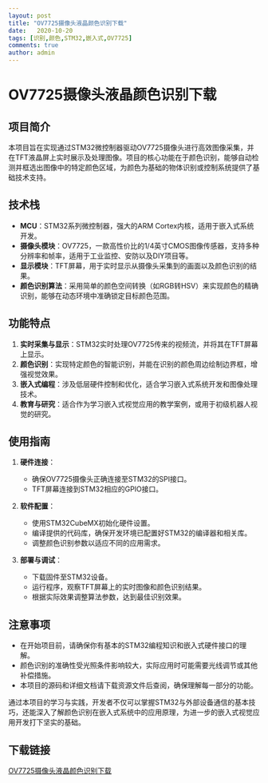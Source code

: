 ```yaml
---
layout: post
title: "OV7725摄像头液晶颜色识别下载"
date:   2020-10-20
tags: [识别,颜色,STM32,嵌入式,OV7725]
comments: true
author: admin
---
```

# OV7725摄像头液晶颜色识别下载

## 项目简介

本项目旨在实现通过STM32微控制器驱动OV7725摄像头进行高效图像采集，并在TFT液晶屏上实时展示及处理图像。项目的核心功能在于颜色识别，能够自动检测并框选出图像中的特定颜色区域，为颜色为基础的物体识别或控制系统提供了基础技术支持。

## 技术栈

- **MCU**：STM32系列微控制器，强大的ARM Cortex内核，适用于嵌入式系统开发。
- **摄像头模块**：OV7725，一款高性价比的1/4英寸CMOS图像传感器，支持多种分辨率和帧率，适用于工业监控、安防以及DIY项目等。
- **显示模块**：TFT屏幕，用于实时显示从摄像头采集到的画面以及颜色识别的结果。
- **颜色识别算法**：采用简单的颜色空间转换（如RGB转HSV）来实现颜色的精确识别，能够在动态环境中准确锁定目标颜色范围。

## 功能特点

1. **实时采集与显示**：STM32实时处理OV7725传来的视频流，并将其在TFT屏幕上显示。
2. **颜色识别**：实现特定颜色的智能识别，并能在识别的颜色周边绘制边界框，增强视觉效果。
3. **嵌入式编程**：涉及低层硬件控制和优化，适合学习嵌入式系统开发和图像处理技术。
4. **教育与研究**：适合作为学习嵌入式视觉应用的教学案例，或用于初级机器人视觉的研究。

## 使用指南

1. **硬件连接**：
   - 确保OV7725摄像头正确连接至STM32的SPI接口。
   - TFT屏幕连接到STM32相应的GPIO接口。
   
2. **软件配置**：
   - 使用STM32CubeMX初始化硬件设置。
   - 编译提供的代码库，确保开发环境已配置好STM32的编译器和相关库。
   - 调整颜色识别参数以适应不同的应用需求。

3. **部署与调试**：
   - 下载固件至STM32设备。
   - 运行程序，观察TFT屏幕上的实时图像和颜色识别结果。
   - 根据实际效果调整算法参数，达到最佳识别效果。

## 注意事项

- 在开始项目前，请确保你有基本的STM32编程知识和嵌入式硬件接口的理解。
- 颜色识别的准确性受光照条件影响较大，实际应用时可能需要光线调节或其他补偿措施。
- 本项目的源码和详细文档请下载资源文件后查阅，确保理解每一部分的功能。

通过本项目的学习与实践，开发者不仅可以掌握STM32与外部设备通信的基本技巧，还能深入了解颜色识别在嵌入式系统中的应用原理，为进一步的嵌入式视觉应用开发打下坚实的基础。

## 下载链接

[OV7725摄像头液晶颜色识别下载](https://pan.quark.cn/s/5b573e700105)